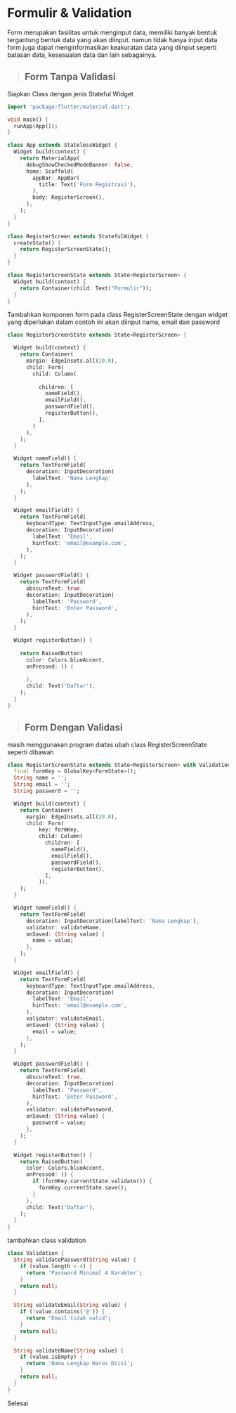 # Formulir & Validation

Form merupakan fasilitas untuk menginput data, memiliki banyak bentuk tergantung bentuk data yang akan diinput. namun tidak hanya input data form juga dapat menginformasikan keakuratan data yang diinput seperti batasan data, kesesuaian data dan lain sebagainya.

>## Form Tanpa Validasi

Siapkan Class dengan jenis Stateful Widget 
```dart
import 'package:flutter/material.dart';

void main() {
  runApp(App());
}

class App extends StatelessWidget {
  Widget build(context) {
    return MaterialApp(
      debugShowCheckedModeBanner: false,
      home: Scaffold(
        appBar: AppBar(
          title: Text('Form Registrasi'),
        ),
        body: RegisterScreen(),
      ),
    );
  }
}

class RegisterScreen extends StatefulWidget {
  createState() {
    return RegisterScreenState();
  }
}

class RegisterScreenState extends State<RegisterScreen> {
  Widget build(context) {
    return Container(child: Text("Formulir"));
  }
}
```


Tambahkan komponen form pada class RegisterScreenState dengan widget yang diperlukan
dalam contoh ini akan diinput nama, email dan password

```dart
class RegisterScreenState extends State<RegisterScreen> {

  Widget build(context) {
    return Container(
      margin: EdgeInsets.all(20.0),
      child: Form( 
        child: Column( 
          
          children: [
            nameField(),
            emailField(),
            passwordField(),
            registerButton(),
          ],
        )
      ),
    );
  }

  Widget nameField() {
    return TextFormField(
      decoration: InputDecoration(
        labelText: 'Nama Lengkap' 
      ),
    );
  }

  Widget emailField() {
    return TextFormField(
      keyboardType: TextInputType.emailAddress, 
      decoration: InputDecoration(
        labelText: 'Email',
        hintText: 'email@example.com',
      ),
    );
  }

  Widget passwordField() {
    return TextFormField(
      obscureText: true, 
      decoration: InputDecoration(
        labelText: 'Password',
        hintText: 'Enter Password',
      ),
    );
  }

  Widget registerButton() {
   
    return RaisedButton(
      color: Colors.blueAccent,
      onPressed: () {
      
      },
      child: Text('Daftar'), 
    );
  }
}
```

>## Form Dengan Validasi

masih menggunakan program diatas ubah class RegisterScreenState seperti dibawah


```dart
class RegisterScreenState extends State<RegisterScreen> with Validation {
  final formKey = GlobalKey<FormState>();
  String name = '';
  String email = '';
  String password = '';

  Widget build(context) {
    return Container(
      margin: EdgeInsets.all(20.0),
      child: Form(
          key: formKey,
          child: Column(
            children: [
              nameField(),
              emailField(),
              passwordField(),
              registerButton(),
            ],
          )),
    );
  }

  Widget nameField() {
    return TextFormField(
      decoration: InputDecoration(labelText: 'Nama Lengkap'),
      validator: validateName,
      onSaved: (String value) {
        name = value;
      },
    );
  }

  Widget emailField() {
    return TextFormField(
      keyboardType: TextInputType.emailAddress,
      decoration: InputDecoration(
        labelText: 'Email',
        hintText: 'email@example.com',
      ),
      validator: validateEmail,
      onSaved: (String value) {
        email = value;
      },
    );
  }

  Widget passwordField() {
    return TextFormField(
      obscureText: true,
      decoration: InputDecoration(
        labelText: 'Password',
        hintText: 'Enter Password',
      ),
      validator: validatePassword,
      onSaved: (String value) {
        password = value;
      },
    );
  }

  Widget registerButton() {
    return RaisedButton(
      color: Colors.blueAccent,
      onPressed: () {
        if (formKey.currentState.validate()) {
          formKey.currentState.save();
        }
      },
      child: Text('Daftar'),
    );
  }
}
```

tambahkan class validation

```dart
class Validation {
  String validatePassword(String value) {
    if (value.length < 4) {
      return 'Password Minimal 4 Karakter';
    }
    return null;
  }

  String validateEmail(String value) {
    if (!value.contains('@')) {
      return 'Email tidak valid';
    }
    return null;
  }

  String validateName(String value) {
    if (value.isEmpty) {
      return 'Nama Lengkap Harus Diisi';
    }
    return null;
  }
}
```

Selesai





